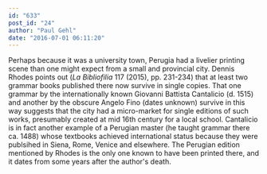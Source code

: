 ```yaml
---
id: "633"
post_id: "24"
author: "Paul Gehl"
date: "2016-07-01 06:11:20"
---
```

Perhaps because it was a university town, Perugia had a livelier printing scene than one might expect from a small and provincial city. Dennis Rhodes points out (<em>La Bibliofilia</em> 117 (2015), pp. 231-234) that at least two grammar books published there now survive in single copies. That one grammar by the internationally known Giovanni Battista Cantalicio (d. 1515) and another by the obscure Angelo Fino (dates unknown) survive in this way suggests that the city had a micro-market for single editions of such works, presumably created at mid 16th century for a local school. Cantalicio is in fact another example of a Perugian master (he taught grammar there ca. 1488) whose textbooks achieved international status because they were publsihed in Siena, Rome, Venice and elsewhere. The Perugian edition mentioned by Rhodes is the only one known to have been printed there, and it dates from some years after the author's death.
